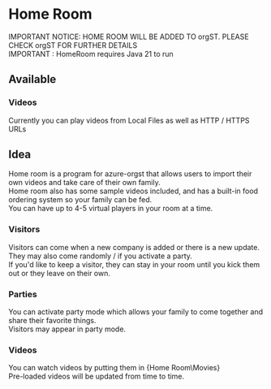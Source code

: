 # Home Room  
IMPORTANT NOTICE: HOME ROOM WILL BE ADDED TO orgST. PLEASE CHECK orgST FOR FURTHER DETAILS  
IMPORTANT : HomeRoom requires Java 21 to run  
  
## Available
### Videos  
Currently you can play videos from Local Files as well as HTTP / HTTPS URLs
  
## Idea
Home room is a program for azure-orgst that allows users to import their own videos and take care of their own family.  
Home room also has some sample videos included, and has a built-in food ordering system so your family can be fed.  
You can have up to 4-5 virtual players in your room at a time.  
  
### Visitors  
Visitors can come when a new company is added or there is a new update.  
They may also come randomly / if you activate a party.  
If you'd like to keep a visitor, they can stay in your room until you kick them out or they leave on their own.  
  
### Parties  
You can activate party mode which allows your family to come together and share their favorite things.  
Visitors may appear in party mode.  
  
### Videos  
You can watch videos by putting them in {Home Room\Movies}  
Pre-loaded videos will be updated from time to time.  
  